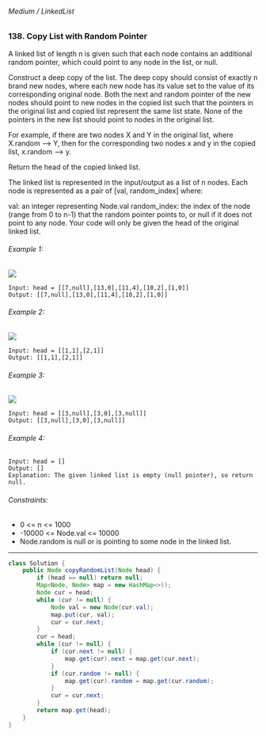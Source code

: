 ###### Medium / LinkedList

### 138. Copy List with Random Pointer

A linked list of length n is given such that each node contains an additional random pointer, which could point to any node in the list, or null.

Construct a deep copy of the list. The deep copy should consist of exactly n brand new nodes, where each new node has its value set to the value of its corresponding original node. Both the next and random pointer of the new nodes should point to new nodes in the copied list such that the pointers in the original list and copied list represent the same list state. None of the pointers in the new list should point to nodes in the original list.

For example, if there are two nodes X and Y in the original list, where X.random --> Y, then for the corresponding two nodes x and y in the copied list, x.random --> y.

Return the head of the copied linked list.

The linked list is represented in the input/output as a list of n nodes. Each node is represented as a pair of [val, random_index] where:

val: an integer representing Node.val
random_index: the index of the node (range from 0 to n-1) that the random pointer points to, or null if it does not point to any node.
Your code will only be given the head of the original linked list.

 

###### Example 1:
![](https://assets.leetcode.com/uploads/2019/12/18/e1.png)
```
Input: head = [[7,null],[13,0],[11,4],[10,2],[1,0]]
Output: [[7,null],[13,0],[11,4],[10,2],[1,0]]
```
###### Example 2:
![](https://assets.leetcode.com/uploads/2019/12/18/e2.png)
```
Input: head = [[1,1],[2,1]]
Output: [[1,1],[2,1]]
```
###### Example 3:
![](https://assets.leetcode.com/uploads/2019/12/18/e3.png)
```
Input: head = [[3,null],[3,0],[3,null]]
Output: [[3,null],[3,0],[3,null]]
```
###### Example 4:
```
Input: head = []
Output: []
Explanation: The given linked list is empty (null pointer), so return null.
```

###### Constraints:

- 0 <= n <= 1000
- -10000 <= Node.val <= 10000
- Node.random is null or is pointing to some node in the linked list.

***

```java
class Solution {
    public Node copyRandomList(Node head) {
        if (head == null) return null;
        Map<Node, Node> map = new HashMap<>();
        Node cur = head;
        while (cur != null) {
            Node val = new Node(cur.val);
            map.put(cur, val);
            cur = cur.next;
        }
        cur = head;
        while (cur != null) {
            if (cur.next != null) {
                map.get(cur).next = map.get(cur.next);
            }
            if (cur.random != null) {
                map.get(cur).random = map.get(cur.random);
            }
            cur = cur.next;
        }
        return map.get(head);
    }
}
```
